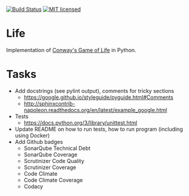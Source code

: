 [![Build Status](https://travis-ci.org/jeremy-miller/life-python.svg?branch=master)](https://travis-ci.org/jeremy-miller/life-python)
[![MIT licensed](https://img.shields.io/badge/license-MIT-blue.svg)](https://raw.githubusercontent.com/hyperium/hyper/master/LICENSE)

# Life
Implementation of [Conway's Game of Life](https://en.wikipedia.org/wiki/Conway%27s_Game_of_Life) in Python.

# Tasks
- Add docstrings (see pylint output), comments for tricky sections
    - https://google.github.io/styleguide/pyguide.html#Comments
    - http://sphinxcontrib-napoleon.readthedocs.org/en/latest/example_google.html
- Tests
    - https://docs.python.org/3/library/unittest.html
- Update README on how to run tests, how to run program (including using Docker)
- Add Github badges
    - SonarQube Technical Debt
    - SonarQube Coverage
    - Scrutinizer Code Quality
    - Scrutinizer Coverage
    - Code Climate
    - Code Climate Coverage
    - Codacy
